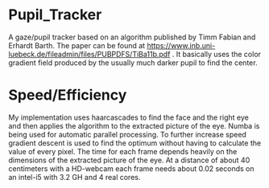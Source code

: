 # Pupil_Tracker
A gaze/pupil tracker based on an algorithm published by Timm Fabian and Erhardt Barth. The paper can be found at https://www.inb.uni-luebeck.de/fileadmin/files/PUBPDFS/TiBa11b.pdf . It basically uses the color gradient field produced by the usually much darker pupil to find the center.

# Speed/Efficiency
My implementation uses haarcascades to find the face and the right eye and then applies the algorithm to the extracted picture of the eye. Numba is being used for automatic parallel processing. To further increase speed gradient descent is used to find the optimum without having to calculate the value of every pixel. The time for each frame depends heavily on the dimensions of the extracted picture of the eye. At a distance of about 40 centimeters with a HD-webcam each frame needs about 0.02 seconds on an intel-i5 with 3.2 GH and 4 real cores.
